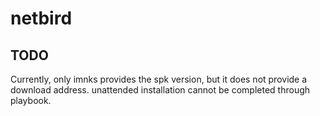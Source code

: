 # netbird

## TODO

Currently,
only imnks provides the spk version, but it does not provide a download address.
unattended installation cannot be completed through playbook.
